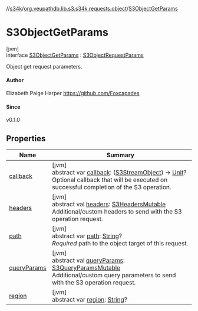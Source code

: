 //[s34k](../../../index.md)/[org.veupathdb.lib.s3.s34k.requests.object](../index.md)/[S3ObjectGetParams](index.md)

# S3ObjectGetParams

[jvm]\
interface [S3ObjectGetParams](index.md) : [S3ObjectRequestParams](../-s3-object-request-params/index.md)

Object get request parameters.

#### Author

Elizabeth Paige Harper https://github.com/Foxcapades

#### Since

v0.1.0

## Properties

| Name | Summary |
|---|---|
| [callback](callback.md) | [jvm]<br>abstract var [callback](callback.md): ([S3StreamObject](../../org.veupathdb.lib.s3.s34k.response.object/-s3-stream-object/index.md)) -&gt; [Unit](https://kotlinlang.org/api/latest/jvm/stdlib/kotlin/-unit/index.html)?<br>Optional callback that will be executed on successful completion of the S3 operation. |
| [headers](../../org.veupathdb.lib.s3.s34k.requests/-s3-request-params/headers.md) | [jvm]<br>abstract val [headers](../../org.veupathdb.lib.s3.s34k.requests/-s3-request-params/headers.md): [S3HeadersMutable](../../org.veupathdb.lib.s3.s34k.fields.headers/-s3-headers-mutable/index.md)<br>Additional/custom headers to send with the S3 operation request. |
| [path](../-s3-object-request-params/path.md) | [jvm]<br>abstract var [path](../-s3-object-request-params/path.md): [String](https://kotlinlang.org/api/latest/jvm/stdlib/kotlin/-string/index.html)?<br>*Required* path to the object target of this request. |
| [queryParams](../../org.veupathdb.lib.s3.s34k.requests/-s3-request-params/query-params.md) | [jvm]<br>abstract val [queryParams](../../org.veupathdb.lib.s3.s34k.requests/-s3-request-params/query-params.md): [S3QueryParamsMutable](../../org.veupathdb.lib.s3.s34k.fields.query_params/-s3-query-params-mutable/index.md)<br>Additional/custom query parameters to send with the S3 operation request. |
| [region](../../org.veupathdb.lib.s3.s34k.requests/-s3-region-request-params/region.md) | [jvm]<br>abstract var [region](../../org.veupathdb.lib.s3.s34k.requests/-s3-region-request-params/region.md): [String](https://kotlinlang.org/api/latest/jvm/stdlib/kotlin/-string/index.html)? |
